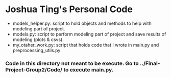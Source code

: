 # Joshua Ting's Personal Code
- models_helper.py: script to hold objects and methods to help with modeling part of project.
- models.py: script to perform modeling part of project and save results of modeling (plots & csvs).
- my_otaher_work.py: script that holds code that I wrote in main.py and preprocessing_utils.py

### Code in this directory not meant to be execute. Go to ../Final-Project-Group2/Code/ to execute main.py.
